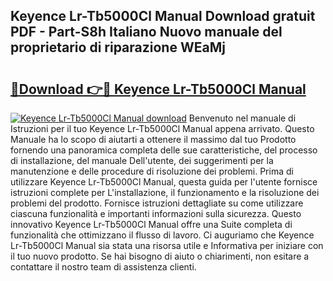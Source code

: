 ## Keyence Lr-Tb5000Cl Manual Download gratuit PDF - Part-S8h Italiano Nuovo manuale del proprietario di riparazione WEaMj

# <h2><a href="http://dfbgpv.blite.top/?on=Keyence+Lr-Tb5000Cl+Manual">🔗Download 👉🔴 Keyence Lr-Tb5000Cl Manual</a></h2>

[![Keyence Lr-Tb5000Cl Manual download](https://i.imgur.com/lujVjoI.png)](http://dfbgpv.blite.top/?on=Keyence+Lr-Tb5000Cl+Manual)
Benvenuto nel manuale di Istruzioni per il tuo Keyence Lr-Tb5000Cl Manual appena arrivato. Questo Manuale ha lo scopo di aiutarti a ottenere il massimo dal tuo Prodotto fornendo una panoramica completa delle sue caratteristiche, del processo di installazione, del manuale Dell'utente, dei suggerimenti per la manutenzione e delle procedure di risoluzione dei problemi. Prima di utilizzare Keyence Lr-Tb5000Cl Manual, questa guida per l'utente fornisce istruzioni complete per L'installazione, il funzionamento e la risoluzione dei problemi del prodotto. Fornisce istruzioni dettagliate su come utilizzare ciascuna funzionalità e importanti informazioni sulla sicurezza. Questo innovativo Keyence Lr-Tb5000Cl Manual offre una Suite completa di funzionalità che ottimizzano il flusso di lavoro. Ci auguriamo che Keyence Lr-Tb5000Cl Manual sia stata una risorsa utile e Informativa per iniziare con il tuo nuovo prodotto. Se hai bisogno di aiuto o chiarimenti, non esitare a contattare il nostro team di assistenza clienti.
